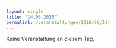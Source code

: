 ```yaml
---
layout: single
title: "14.06.2016"
permalink: /veranstaltungen/2016/06/14/
---
```


Keine Veranstaltung an diesem Tag.
